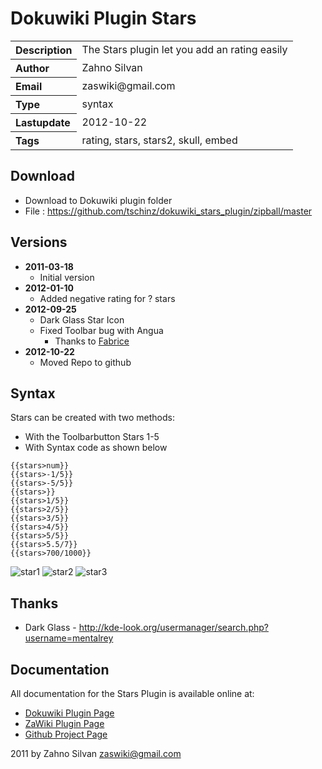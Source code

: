 # Dokuwiki Plugin Stars

<table>
  <tr>
    <th align="left">Description</th>
    <td>The Stars plugin let you add an rating easily</td>
  </tr>
  <tr>
    <th align="left">Author</th>
    <td>Zahno Silvan</td>
  </tr>
  <tr>
    <th align="left">Email</th>
    <td>zaswiki@gmail.com</td>
  </tr>
  <tr>
    <th align="left">Type</th>
    <td>syntax</td>
  </tr>
  <tr>
    <th align="left">Lastupdate</th>
    <td>2012-10-22</td>
  </tr>
  <tr>
    <th align="left">Tags</th>
    <td>rating, stars, stars2, skull, embed</td>
  </tr>
</table>

## Download
* Download to Dokuwiki plugin folder
* File     : https://github.com/tschinz/dokuwiki_stars_plugin/zipball/master

## Versions
* **2011-03-18**
  * Initial version
* **2012-01-10**
  * Added negative rating for ? stars
* **2012-09-25**
  * Dark Glass Star Icon
  * Fixed Toolbar bug with Angua
    * Thanks to  [Fabrice](fabrice@chtiland.com)
* **2012-10-22**
  * Moved Repo to github

## Syntax
Stars can be created with two methods:
  - With the Toolbarbutton Stars 1-5
  - With Syntax code as shown below

```
{{stars>num}}
{{stars>-1/5}}
{{stars>-5/5}}
{{stars>}}
{{stars>1/5}}
{{stars>2/5}}
{{stars>3/5}}
{{stars>4/5}}
{{stars>5/5}}
{{stars>5.5/7}}
{{stars>700/1000}}
```
![star1](https://raw.github.com/tschinz/dokuwiki_stars_plugin/master/images/fullstar.png)
![star2](https://raw.github.com/tschinz/dokuwiki_stars_plugin/master/images/halfstar.png)
![star3](https://raw.github.com/tschinz/dokuwiki_stars_plugin/master/images/emptystar.png)

## Thanks
  * Dark Glass - http://kde-look.org/usermanager/search.php?username=mentalrey

## Documentation

All documentation for the Stars Plugin is available online at:

  * [Dokuwiki Plugin Page](http://dokuwiki.org/plugin:stars2)
  * [ZaWiki Plugin Page](http://zawiki.zapto.org/doku.php/tschinz:dw_stars)
  * [Github Project Page](https://github.com/tschinz/dokuwiki_stars_plugin)

2011 by Zahno Silvan <zaswiki@gmail.com>
